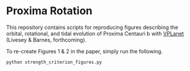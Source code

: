 # Proxima Rotation

This repository contains scripts for reproducing figures describing the orbital, rotational, and tidal evolution of Proxima Centauri b with [VPLanet](https://github.com/VirtualPlanetaryLaboratory/vplanet) (Livesey & Barnes, forthcoming).

To re-create Figures 1 & 2 in the paper, simply run the following.

```
python strength_criterion_figures.py
```
